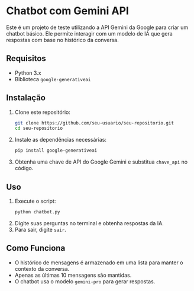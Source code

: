 # Chatbot com Gemini API

Este é um projeto de teste utilizando a API Gemini da Google para criar um chatbot básico. Ele permite interagir com um modelo de IA que gera respostas com base no histórico da conversa.

## Requisitos

- Python 3.x
- Biblioteca `google-generativeai`

## Instalação

1. Clone este repositório:
   ```sh
   git clone https://github.com/seu-usuario/seu-repositorio.git
   cd seu-repositorio
   ```
2. Instale as dependências necessárias:
   ```sh
   pip install google-generativeai
   ```
3. Obtenha uma chave de API do Google Gemini e substitua `chave_api` no código.

## Uso

1. Execute o script:
   ```sh
   python chatbot.py
   ```
2. Digite suas perguntas no terminal e obtenha respostas da IA.
3. Para sair, digite `sair`.

## Como Funciona

- O histórico de mensagens é armazenado em uma lista para manter o contexto da conversa.
- Apenas as últimas 10 mensagens são mantidas.
- O chatbot usa o modelo `gemini-pro` para gerar respostas.


